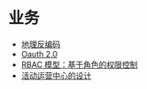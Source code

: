 # 业务 <!-- {docsify-ignore} -->

- [地理反编码](/Backend/biz/geo-reverse.md)
- [Oauth 2.0](/Backend/biz/oauth_2.0.md)
- [RBAC 模型：基于角色的权限控制](/Backend/biz/RBAC_基于角色的权限控制.md)
- [活动运营中心的设计](/Backend/biz/operationsActivity/design.md)
